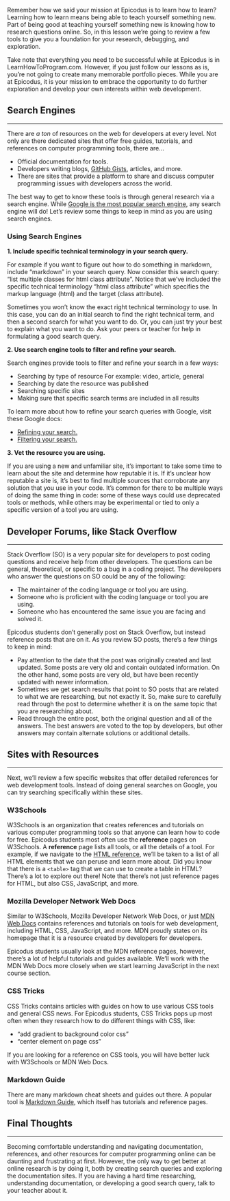 Remember how we said your mission at Epicodus is to learn how to learn? Learning how to learn means being able to teach yourself something new. Part of being good at teaching yourself something new is knowing how to research questions online. So, in this lesson we’re going to review a few tools to give you a foundation for your research, debugging, and exploration. 

Take note that everything you need to be successful while at Epicodus is in LearnHowToProgram.com. However, if you just follow our lessons as is, you’re not going to create many memorable portfolio pieces. While you are at Epicodus, it is your mission to embrace the opportunity to do further exploration and develop your own interests within web development. 

## Search Engines
---

There are _a ton_ of resources on the web for developers at every level. Not only are there dedicated sites that offer free guides, tutorials, and references on computer programming tools, there are…

* Official documentation for tools.
* Developers writing blogs, [GitHub Gists](https://docs.github.com/en/get-started/writing-on-github/editing-and-sharing-content-with-gists/creating-gists), articles, and more.
* There are sites that provide a platform to share and discuss computer programming issues with developers across the world. 

The best way to get to know these tools is through general research via a search engine. While [Google is the most popular search engine](https://www.google.com/search?q=what+is+the+most+popular+search+engine&rlz=1C1CHBF_enUS912US912&oq=what+is+the+most+popular+search+engine&aqs=chrome..69i57j0i512l6j0i22i30l2j0i15i22i30.4906j1j7&sourceid=chrome&ie=UTF-8), any search engine will do! Let’s review some things to keep in mind as you are using search engines.

### Using Search Engines

**1. Include specific technical terminology in your search query.** 

For example if you want to figure out how to do something in markdown, include “markdown” in your search query. Now consider this search query: “list multiple classes for html class attribute”. Notice that we’ve included the specific technical terminology “html class attribute” which specifies the markup language (html) and the target (class attribute). 

Sometimes you won’t know the exact right technical terminology to use. In this case, you can do an initial search to find the right technical term, and then a second search for what you want to do. Or, you can just try your best to explain what you want to do. Ask your peers or teacher for help in formulating a good search query.

**2. Use search engine tools to filter and refine your search.**

Search engines provide tools to filter and refine your search in a few ways:

* Searching by type of resource For example: video, article, general
* Searching by date the resource was published
* Searching specific sites
* Making sure that specific search terms are included in all results

To learn more about how to refine your search queries with Google, visit these Google docs:

* [Refining your search.](https://support.google.com/websearch/answer/2466433?hl=en)
* [Filtering your search.](https://support.google.com/websearch/answer/142143)

**3. Vet the resource you are using.** 

If you are using a new and unfamiliar site, it’s important to take some time to learn about the site and determine how reputable it is. If it’s unclear how reputable a site is, it’s best to find multiple sources that corroborate any solution that you use in your code. It’s common for there to be multiple ways of doing the same thing in code: some of these ways could use deprecated tools or methods, while others may be experimental or tied to only a specific version of a tool you are using. 

## Developer Forums, like Stack Overflow
---

Stack Overflow (SO) is a very popular site for developers to post coding questions and receive help from other developers. The questions can be general, theoretical, or specific to a bug in a coding project. The developers who answer the questions on SO could be any of the following:

* The maintainer of the coding language or tool you are using.
* Someone who is proficient with the coding language or tool you are using.
* Someone who has encountered the same issue you are facing and solved it. 

Epicodus students don’t generally post on Stack Overflow, but instead reference posts that are on it. As you review SO posts, there’s a few things to keep in mind:

* Pay attention to the date that the post was originally created and last updated. Some posts are very old and contain outdated information. On the other hand, some posts are very old, but have been recently updated with newer information.
* Sometimes we get search results that point to SO posts that are related to what we are researching, but not exactly it. So, make sure to carefully read through the post to determine whether it is on the same topic that you are researching about. 
* Read through the entire post, both the original question and all of the answers. The best answers are voted to the top by developers, but other answers may contain alternate solutions or additional details.

## Sites with Resources
---

Next, we’ll review a few specific websites that offer detailed references for web development tools. Instead of doing general searches on Google, you can try searching specifically within these sites.

### W3Schools

W3Schools is an organization that creates references and tutorials on various computer programming tools so that anyone can learn how to code for free. Epicodus students most often use the **reference** pages on W3Schools. A **reference** page lists all tools, or all the details of a tool. For example, if we navigate to the [HTML reference](https://www.w3schools.com/tags/default.asp), we’ll be taken to a list of all HTML elements that we can peruse and learn more about. Did you know that there is a `<table>` tag that we can use to create a table in HTML? There’s a lot to explore out there! Note that there’s not just reference pages for HTML, but also CSS, JavaScript, and more.

### Mozilla Developer Network Web Docs

Similar to W3Schools, Mozilla Developer Network Web Docs, or just [MDN Web Docs](https://developer.mozilla.org/en-US/) contains references and tutorials on tools for web development, including HTML, CSS, JavaScript, and more. MDN proudly states on its homepage that it is a resource created by developers for developers. 

Epicodus students usually look at the MDN reference pages, however, there’s a lot of helpful tutorials and guides available. We’ll work with the MDN Web Docs more closely when we start learning JavaScript in the next course section.

### CSS Tricks

CSS Tricks contains articles with guides on how to use various CSS tools and general CSS news. For Epicodus students, CSS Tricks pops up most often when they research how to do different things with CSS, like:

* “add gradient to background color css”
* “center element on page css”

If you are looking for a reference on CSS tools, you will have better luck with W3Schools or MDN Web Docs.

### Markdown Guide

There are many markdown cheat sheets and guides out there. A popular tool is [Markdown Guide](https://www.markdownguide.org/), which itself has tutorials and reference pages. 

## Final Thoughts
---

Becoming comfortable understanding and navigating documentation, references, and other resources for computer programming online can be daunting and frustrating at first. However, the only way to get better at online research is by doing it, both by creating search queries and exploring the documentation sites. If you are having a hard time researching, understanding documentation, or developing a good search query, talk to your teacher about it.